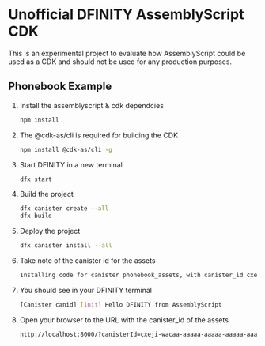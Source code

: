 # Unofficial DFINITY AssemblyScript CDK

This is an experimental project to evaluate how AssemblyScript could be used as a CDK and should not be used for any production purposes.


## Phonebook Example

1. Install the assemblyscript & cdk dependcies

    ```bash
    npm install
    ```

1.  The @cdk-as/cli is required for building the CDK

    ```bash
    npm install @cdk-as/cli -g  
    ```

1.  Start DFINITY in a new terminal

    ```bash
    dfx start
    ```

1. Build the project

    ```bash
    dfx canister create --all
    dfx build
    ```

1. Deploy the project

    ```bash
    dfx canister install --all
    ```

1. Take note of the canister id for the assets
     ```bash
    Installing code for canister phonebook_assets, with canister_id cxeji-wacaa-aaaaa-aaaaa-aaaaa-aaaaa-a
    ```

1. You should see in your DFINITY terminal

    ```bash
    [Canister canid] [init] Hello DFINITY from AssemblyScript
    ```

1. Open your browser to the URL with the canister_id of the assets
    ```bash
    http://localhost:8000/?canisterId=cxeji-wacaa-aaaaa-aaaaa-aaaaa-aaaaa-a
    ```